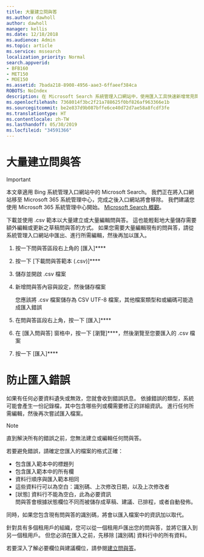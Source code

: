 ```yaml
---
title: 大量建立問與答
ms.author: dawholl
author: dawholl
manager: kellis
ms.date: 12/18/2018
ms.audience: Admin
ms.topic: article
ms.service: mssearch
localization_priority: Normal
search.appverid:
- BFB160
- MET150
- MOE150
ms.assetid: 7bada218-8908-4956-aae3-6ffaeef384ca
ROBOTS: NoIndex
description: 在 Microsoft Search 系統管理入口網站中，使用匯入工具快速新增常見問題的解答
ms.openlocfilehash: 7368014f3bc2f21a788625f0bf826af963366e1b
ms.sourcegitcommit: be2e837d9b087bffe6ce40d72d7ae58a8fcdf3fe
ms.translationtype: HT
ms.contentlocale: zh-TW
ms.lasthandoff: 05/30/2019
ms.locfileid: "34591366"
---
```

# <a name="bulk-create-qas"></a>大量建立問與答

> [!IMPORTANT]
> 本文章適用 Bing 系統管理入口網站中的 Microsoft Search。 我們正在將入口網站移至 Microsoft 365 系統管理中心，完成之後入口網站將會移除。 我們建議您使用 Microsoft 365 系統管理中心開始。 [Microsoft Search 概觀](overview-microsoft-search.md)。
    
下載並使用 .csv 範本以大量建立或大量編輯問與答。 這也能輕鬆地大量儲存需要額外編輯或更新之草稿問與答的方式。 如果您需要大量編輯現有的問與答，請從系統管理入口網站中匯出、進行所需編輯，然後再加以匯入。
  
1. 按一下問與答區段右上角的 [匯入]****
    
2. 按一下 [下載問與答範本 (.csv)]****
    
3. 儲存並開啟 .csv 檔案
    
4. 新增問與答內容與設定，然後儲存檔案

    您應該將 .csv 檔案儲存為 CSV UTF-8 檔案，其他檔案類型和或編碼可能造成匯入錯誤
    
5. 在問與答區段右上角，按一下 [匯入]****
    
6. 在 [匯入問與答] 窗格中，按一下 [瀏覽]****，然後瀏覽至您要匯入的 .csv 檔案 
    
7. 按一下 [匯入]****

# <a name="prevent-import-errors"></a>防止匯入錯誤      
如果有任何必要資料遺失或無效，您就會收到錯誤訊息。 依據錯誤的類型，系統可能會產生一份記錄檔，其中包含哪些列或欄需要修正的詳細資訊。 進行任何所需編輯，然後再次嘗試匯入檔案。

> [!NOTE]
> 直到解決所有的錯誤之前，您無法建立或編輯任何問與答。 

若要避免錯誤，請確定您匯入的檔案的格式正確：
- 包含匯入範本中的標題列
- 包含匯入範本中的所有欄
- 資料行順序與匯入範本相同
- 這些資料行可以為空白：識別碼、上次修改日期，以及上次修改者
- [狀態] 資料行不能為空白，此為必要資訊  
問與答會根據狀態欄位不同而被儲存成草稿、建議、已排程，或者自動發佈。

同時，如果您包含現有問與答的識別碼，將會以匯入檔案中的資訊加以取代。

針對具有多個租用戶的組織，您可以從一個租用戶匯出您的問與答，並將它匯入到另一個租用戶。 但您必須在匯入之前，先移除 [識別碼] 資料行中的所有資料。

若要深入了解必要欄位與建議欄位，請參閱[建立問與答](create-qas.md)。

  

